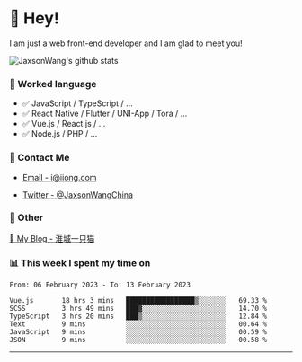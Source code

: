 # 👋 Hey!

I am just a web front-end developer and I am glad to meet you!

![JaxsonWang's github stats](https://github-readme-stats.vercel.app/api?username=JaxsonWang&&show_icons=true&&title_color=1abc9c&&icon_color=1abc9c)


### 📝 Worked language

- ✅ JavaScript / TypeScript / ...
- ✅ React Native / Flutter / UNI-App / Tora / ...
- ✅ Vue.js / React.js / ...
- ✅ Node.js / PHP / ...

### 📮 Contact Me

- [Email - i@iiong.com](mailto:i@iiong.com)

- [Twitter - @JaxsonWangChina](https://twitter.com/JaxsonWangChina)

### 🤪 Other

[📌 My Blog - 淮城一只猫](https://iiong.com)

### 📊 This week I spent my time on

<!--START_SECTION:waka-->

```text
From: 06 February 2023 - To: 13 February 2023

Vue.js       18 hrs 3 mins   █████████████████▒░░░░░░░   69.33 %
SCSS         3 hrs 49 mins   ███▓░░░░░░░░░░░░░░░░░░░░░   14.70 %
TypeScript   3 hrs 20 mins   ███▒░░░░░░░░░░░░░░░░░░░░░   12.84 %
Text         9 mins          ░░░░░░░░░░░░░░░░░░░░░░░░░   00.64 %
JavaScript   9 mins          ░░░░░░░░░░░░░░░░░░░░░░░░░   00.59 %
JSON         9 mins          ░░░░░░░░░░░░░░░░░░░░░░░░░   00.58 %
```

<!--END_SECTION:waka-->

---
